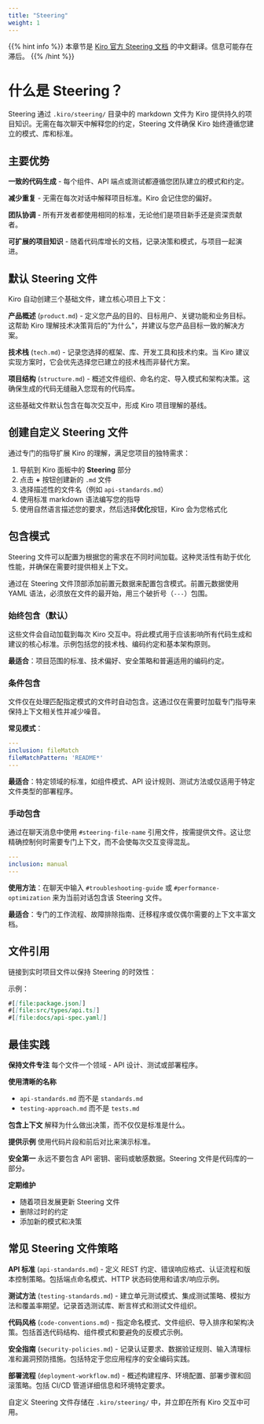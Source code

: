 ```yaml
---
title: "Steering"
weight: 1
---
```


{{% hint info %}}
本章节是 [Kiro 官方 Steering 文档](https://kiro.dev/docs/steering/) 的中文翻译。信息可能存在滞后。
{{% /hint %}}


# 什么是 Steering？

Steering 通过 `.kiro/steering/` 目录中的 markdown 文件为 Kiro 提供持久的项目知识。无需在每次聊天中解释您的约定，Steering 文件确保 Kiro 始终遵循您建立的模式、库和标准。

## 主要优势

**一致的代码生成** - 每个组件、API 端点或测试都遵循您团队建立的模式和约定。

**减少重复** - 无需在每次对话中解释项目标准。Kiro 会记住您的偏好。

**团队协调** - 所有开发者都使用相同的标准，无论他们是项目新手还是资深贡献者。

**可扩展的项目知识** - 随着代码库增长的文档，记录决策和模式，与项目一起演进。

## 默认 Steering 文件

Kiro 自动创建三个基础文件，建立核心项目上下文：

**产品概述** (`product.md`) - 定义您产品的目的、目标用户、关键功能和业务目标。这帮助 Kiro 理解技术决策背后的"为什么"，并建议与您产品目标一致的解决方案。

**技术栈** (`tech.md`) - 记录您选择的框架、库、开发工具和技术约束。当 Kiro 建议实现方案时，它会优先选择您已建立的技术栈而非替代方案。

**项目结构** (`structure.md`) - 概述文件组织、命名约定、导入模式和架构决策。这确保生成的代码无缝融入您现有的代码库。

这些基础文件默认包含在每次交互中，形成 Kiro 项目理解的基线。

## 创建自定义 Steering 文件

通过专门的指导扩展 Kiro 的理解，满足您项目的独特需求：

1. 导航到 Kiro 面板中的 **Steering** 部分
2. 点击 **+** 按钮创建新的 `.md` 文件
3. 选择描述性的文件名（例如 `api-standards.md`）
4. 使用标准 markdown 语法编写您的指导
5. 使用自然语言描述您的要求，然后选择**优化**按钮，Kiro 会为您格式化

## 包含模式

Steering 文件可以配置为根据您的需求在不同时间加载。这种灵活性有助于优化性能，并确保在需要时提供相关上下文。

通过在 Steering 文件顶部添加前置元数据来配置包含模式。前置元数据使用 YAML 语法，必须放在文件的最开始，用三个破折号（`---`）包围。

### 始终包含（默认）

这些文件会自动加载到每次 Kiro 交互中。将此模式用于应该影响所有代码生成和建议的核心标准。示例包括您的技术栈、编码约定和基本架构原则。

**最适合**：项目范围的标准、技术偏好、安全策略和普遍适用的编码约定。

### 条件包含

文件仅在处理匹配指定模式的文件时自动包含。这通过仅在需要时加载专门指导来保持上下文相关性并减少噪音。

**常见模式**：

```yaml
---
inclusion: fileMatch
fileMatchPattern: 'README*'
---
```

**最适合**：特定领域的标准，如组件模式、API 设计规则、测试方法或仅适用于特定文件类型的部署程序。

### 手动包含

通过在聊天消息中使用 `#steering-file-name` 引用文件，按需提供文件。这让您精确控制何时需要专门上下文，而不会使每次交互变得混乱。

```yaml
---
inclusion: manual
---
```

**使用方法**：在聊天中输入 `#troubleshooting-guide` 或 `#performance-optimization` 来为当前对话包含该 Steering 文件。

**最适合**：专门的工作流程、故障排除指南、迁移程序或仅偶尔需要的上下文丰富文档。

## 文件引用

链接到实时项目文件以保持 Steering 的时效性：

示例：

```markdown
#[[file:package.json]]
#[[file:src/types/api.ts]]
#[[file:docs/api-spec.yaml]]
```

## 最佳实践

**保持文件专注**
每个文件一个领域 - API 设计、测试或部署程序。

**使用清晰的名称**
- `api-standards.md` 而不是 `standards.md`
- `testing-approach.md` 而不是 `tests.md`

**包含上下文**
解释为什么做出决策，而不仅仅是标准是什么。

**提供示例**
使用代码片段和前后对比来演示标准。

**安全第一**
永远不要包含 API 密钥、密码或敏感数据。Steering 文件是代码库的一部分。

**定期维护**
- 随着项目发展更新 Steering 文件
- 删除过时的约定
- 添加新的模式和决策

## 常见 Steering 文件策略

**API 标准** (`api-standards.md`) - 定义 REST 约定、错误响应格式、认证流程和版本控制策略。包括端点命名模式、HTTP 状态码使用和请求/响应示例。

**测试方法** (`testing-standards.md`) - 建立单元测试模式、集成测试策略、模拟方法和覆盖率期望。记录首选测试库、断言样式和测试文件组织。

**代码风格** (`code-conventions.md`) - 指定命名模式、文件组织、导入排序和架构决策。包括首选代码结构、组件模式和要避免的反模式示例。

**安全指南** (`security-policies.md`) - 记录认证要求、数据验证规则、输入清理标准和漏洞预防措施。包括特定于您应用程序的安全编码实践。

**部署流程** (`deployment-workflow.md`) - 概述构建程序、环境配置、部署步骤和回滚策略。包括 CI/CD 管道详细信息和环境特定要求。

自定义 Steering 文件存储在 `.kiro/steering/` 中，并立即在所有 Kiro 交互中可用。